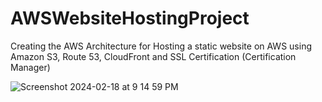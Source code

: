 # AWSWebsiteHostingProject
Creating the AWS Architecture for Hosting a static website on AWS using Amazon S3, Route 53,  CloudFront and SSL Certification (Certification Manager)

![Screenshot 2024-02-18 at 9 14 59 PM](https://github.com/keys7/AWSWebsiteHostingProject/assets/101874897/867ca192-768b-4b2d-9762-58a6fac60d84)

